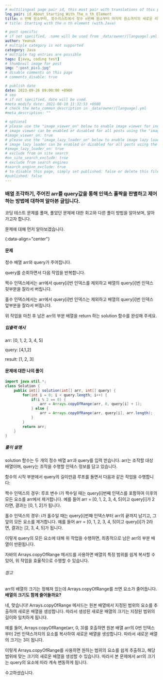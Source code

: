 ```yaml
---
# multilingual page pair id, this must pair with translations of this page. (This name must be unique)
lng_pair: id_About_Starting_With_The_n_th_Element
title: n 번째 원소부터, 정수리스트에서 정수 n번째 원소부터 마지막 원소까지의 새로운 리스트를 반환하는 방법에 대하여(with.Java)
# title: Starting with the n th element (with.Java)

# post specific
# if not specified, .name will be used from _data/owner/[language].yml
author: Yeonuk
# multiple category is not supported
category: Java
# multiple tag entries are possible
tags: [java, coding test]
# thumbnail image for post
img: ":post_pic1.jpg"
# disable comments on this page
# comments_disable: true

# publish date
date: 2023-09-26 09:00:00 +0900
# seo
# if not specified, date will be used.
#meta_modify_date: 2021-08-10 11:32:53 +0900
# check the meta_common_description in _data/owner/[language].yml
#meta_description: ""

# optional
# please use the "image_viewer_on" below to enable image viewer for individual pages or posts (_posts/ or [language]/_posts folders).
# image viewer can be enabled or disabled for all posts using the "image_viewer_posts: true" setting in _data/conf/main.yml.
#image_viewer_on: true
# please use the "image_lazy_loader_on" below to enable image lazy loader for individual pages or posts (_posts/ or [language]/_posts folders).
# image lazy loader can be enabled or disabled for all posts using the "image_lazy_loader_posts: true" setting in _data/conf/main.yml.
#image_lazy_loader_on: true
# exclude from on site search
#on_site_search_exclude: true
# exclude from search engines
#search_engine_exclude: true
# to disable this page, simply set published: false or delete this file
#published: false
---
```


<!-- outline-start -->

### 배열 조각하기, 주어진 arr를 query값을 통해 인덱스 홀짝을 판별하고 제어하는 방법에 대하여 알아본 글입니다.

코딩 테스트 문제를 풀며, 풀었던 문제에 대한 회고와 다른 풀이 방법을 알아보며, 알아가고자 합니다.

문제에 대해 먼저 알아보겠습니다.

{:data-align="center"}

<!-- outline-end -->

#### 문제

정수 배열 arr와 query가 주어집니다.

query를 순회하면서 다음 작업을 반복합니다.

짝수 인덱스에서는 arr에서 query[i]번 인덱스를 제외하고 배열의 query[i]번 인덱스 뒷부분을 잘라서 버립니다.

홀수 인덱스에서는 arr에서 query[i]번 인덱스는 제외하고 배열의 query[i]번 인덱스 앞부분을 잘라서 버립니다.

위 작업을 마친 후 남은 arr의 부분 배열을 return 하는 solution 함수를 완성해 주세요.

##### 입출력 예시

arr: [0, 1, 2, 3, 4, 5]

query: [4,1,2]

result: [1, 2, 3]

<!-- | start_num | end_num | result |
| --------- | ------- | ------ |
| 10        | 3       | 0      | -->

#### 문제에 대한 나의 풀이

```java
import java.util.*;
class Solution {
    public int[] solution(int[] arr, int[] query) {
        for(int i = 0; i < query.length; i++) {
            if(i % 2 == 0) {
                arr = Arrays.copyOfRange(arr, 0, query[i] + 1);
            } else {
                arr = Arrays.copyOfRange(arr, query[i], arr.length);
            }
        }
        return arr;
    }
}
```

##### 풀이 설명

solution 함수는 두 개의 정수 배열 arr과 query를 입력 받습니다. arr는 조작할 대상 배열이며, query는 조작을 수행할 인덱스 정보를 담고 있습니다.

함수의 시작 부분에서 query의 길이만큼 루프를 돌면서 다음과 같은 작업을 수행합니다:

짝수 인덱스의 경우: 루프 변수 i가 짝수일 때는 query[i]번째 인덱스를 포함하여 이후의 모든 요소를 arr에서 제거합니다. 예를 들어 arr = [0, 1, 2, 3, 4, 5]이고 query[i]가 2라면, 결과는 [0, 1, 2]가 됩니다.

홀수 인덱스의 경우: i가 홀수일 때는 query[i]번째 인덱스부터 arr의 끝까지 남기고, 그 앞의 모든 요소를 제거합니다. 예를 들어 arr = [0, 1, 2, 3, 4, 5]이고 query[i]가 2라면, 결과는 [2, 3, 4, 5]가 됩니다.

이렇게 query의 모든 요소에 대해 위 작업을 수행하면, 최종적으로 남은 arr의 부분 배열이 반환됩니다.

자바의 Arrays.copyOfRange 메서드를 사용하면 배열의 특정 범위를 쉽게 복사할 수 있어, 위 작업을 효율적으로 수행할 수 있습니다.

###### 참고

arr의 배열의 크기는 정해져 있는데 Arrays.copyOfRange를 쓰면 요소가 줄어듭니다. **배열의 크기도 함께 줄어들까요?**

네, 맞습니다! Arrays.copyOfRange 메서드는 원본 배열에서 지정된 범위의 요소를 추출하여 새로운 배열을 생성합니다. 따라서 생성된 새로운 배열의 크기는 지정된 범위의 길이와 일치하게 됩니다.

예를 들어, Arrays.copyOfRange(arr, 0, 3)를 호출하면 원본 배열 arr의 0번 인덱스부터 2번 인덱스까지의 요소를 복사하여 새로운 배열을 생성합니다. 따라서 새로운 배열의 크기는 3이 됩니다.

이렇게 Arrays.copyOfRange를 사용하면 원하는 범위의 요소를 쉽게 추출하고, 해당 범위에 맞는 크기의 새로운 배열을 생성할 수 있습니다. 따라서 본 문제에서 arr의 크기는 query의 요소에 따라 계속 변동하게 됩니다.

수고하셨습니다.
